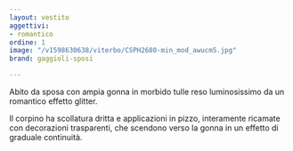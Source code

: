 ```yaml
---
layout: vestito
aggettivi:
- romantico
ordine: 1
image: "/v1598630638/viterbo/CSPH2680-min_mod_awucm5.jpg"
brand: gaggioli-sposi

---
```

Abito da sposa con ampia gonna in morbido tulle reso luminosissimo da un romantico effetto glitter.

Il corpino ha scollatura dritta e applicazioni in pizzo, interamente ricamate con decorazioni trasparenti, che scendono verso la gonna in un effetto di graduale continuità.